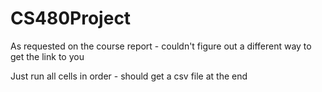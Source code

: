 # CS480Project
As requested on the course report - couldn't figure out a different way to get the link to you

Just run all cells in order - should get a csv file at the end
